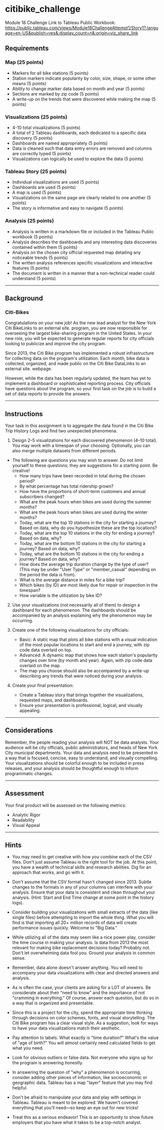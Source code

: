 # citibike_challenge
Module 18 Challenge
Link to Tableau Public Workbook:
https://public.tableau.com/views/Module18ChallengeAttempt1/Story1?:language=en-US&publish=yes&:display_count=n&:origin=viz_share_link

## Requirements
### Map (25 points)
- Markers for all bike stations (5 points)
- Station markers indicate popularity by color, size, shape, or some other means (5 points)
- Ability to change marker data based on month and year (5 points)
- Sections are marked by zip code (5 points)
- A write-up on the trends that were discovered while making the map (5 points)
### Visualizations (25 points)
- 4-10 total visualizations (5 points)
- A total of 2 Tableau dashboards, each dedicated to a specific data discovery (5 points)
- Dashboards are named appropriately (5 points)
- Data is cleaned such that data entry errors are removed and columns are correctly typed (5 points)
- Visualizations can logically be used to explore the data (5 points)
### Tableau Story (25 points)
- Individual visualizations are used (5 points)
- Dashboards are used (5 points)
- A map is used (5 points)
- Visualizations on the same page are clearly related to one another (5 points)
- The story is informative and easy to navigate (5 points)
### Analysis (25 points)
- Analysis is written in a markdown file or included in the Tableau Public workbook (5 points)
- Analysis describes the dashboards and any interesting data discoveries contained within them (5 points)
- Analysis on the chosen city official requested map detailing any noticeable trends (5 points)
- The written analysis references specific visualizations and interactive features (5 points)
- The document is written in a manner that a non-technical reader could understand (5 points)

***************************************************************************

## Background
### Citi-Bikes

Congratulations on your new job! As the new lead analyst for the New York Citi BikeLinks to an external site. program, you are now responsible for overseeing the largest bike-sharing program in the United States. In your new role, you will be expected to generate regular reports for city officials looking to publicize and improve the city program.

Since 2013, the Citi Bike program has implemented a robust infrastructure for collecting data on the program's utilization. Each month, bike data is collected, organized, and made public on the Citi Bike DataLinks to an external site. webpage.

However, while the data has been regularly updated, the team has yet to implement a dashboard or sophisticated reporting process. City officials have questions about the program, so your first task on the job is to build a set of data reports to provide the answers.

***************************************************************************

## Instructions
Your task in this assignment is to aggregate the data found in the Citi Bike Trip History Logs and find two unexpected phenomena.

1. Design 2–5 visualizations for each discovered phenomenon (4–10 total). You may work with a timespan of your choosing. Optionally, you can also merge multiple datasets from different periods.

- The following are questions you may wish to answer. Do not limit yourself to these questions; they are suggestions for a starting point. Be creative!
    - How many trips have been recorded in total during the chosen period?
    - By what percentage has total ridership grown?
    - How have the proportions of short-term customers and annual subscribers changed?
    - What are the peak hours when bikes are used during the summer months?
    - What are the peak hours when bikes are used during the winter months?
    - Today, what are the top 10 stations in the city for starting a journey? Based on data, why do you hypothesize these are the top locations?
    - Today, what are the top 10 stations in the city for ending a journey? Based on data, why?
    - Today, what are the bottom 10 stations in the city for starting a journey? Based on data, why?
    - Today, what are the bottom 10 stations in the city for ending a journey? Based on data, why?
    - How does the average trip duration change by the type of user? (This may be under "User Type" or "member_casual" depending on the period the data is from).
    - What is the average distance in miles for a bike trip?
    - Which bikes (by ID) are most likely due for repair or inspection in the timespan?
    - How variable is the utilization by bike ID?

2. Use your visualizations (not necessarily all of them) to design a dashboard for each phenomenon. The dashboards should be accompanied by an analysis explaining why the phenomenon may be occurring.

3. Create one of the following visualizations for city officials:
    - Basic: A static map that plots all bike stations with a visual indication of the most popular locations to start and end a journey, with zip code data overlaid on top.
    - Advanced: A dynamic map that shows how each station's popularity changes over time (by month and year). Again, with zip code data overlaid on the map.
    - The map you choose should also be accompanied by a write-up describing any trends that were noticed during your analysis.

4. Create your final presentation:
    - Create a Tableau story that brings together the visualizations, requested maps, and dashboards.
    - Ensure your presentation is professional, logical, and visually appealing.

***************************************************************************

## Considerations
Remember, the people reading your analysis will NOT be data analysts. Your audience will be city officials, public administrators, and heads of New York City municipal departments. Your data and analysis need to be presented in a way that is focused, concise, easy to understand, and visually compelling. Your visualizations should be colorful enough to be included in press releases, and your analysis should be thoughtful enough to inform programmatic changes.

***************************************************************************

## Assessment
Your final product will be assessed on the following metrics:
- Analytic Rigor
- Readability
- Visual Appeal

***************************************************************************

## Hints
- You may need to get creative with how you combine each of the CSV files. Don't just assume Tableau is the right tool for the job. At this point, you have a wealth of technical skills and research abilities. Dig for an approach that works, and go with it.

- Don't assume that the CSV format hasn't changed since 2013. Subtle changes to the formats in any of your columns can interfere with your analysis. Ensure that your data is consistent and clean throughout your analysis. (Hint: Start and End Time change at some point in the history logs).

- Consider building your visualizations with small extracts of the data (like single files) before attempting to import the whole thing. What you will find is that importing all 20+ million records of data will create performance issues quickly. Welcome to "Big Data."

- While utilizing all of the data may seem like a nice power play, consider the time course in making your analysis. Is data from 2013 the most relevant for making bike replacement decisions today? Probably not. Don't let overwhelming data fool you. Ground your analysis in common sense.

- Remember, data alone doesn't answer anything. You will need to accompany your data visualizations with clear and directed answers and analysis.

- As is often the case, your clients are asking for a LOT of answers. Be considerate about their “need to know” and the importance of not "cramming in everything.” Of course, answer each question, but do so in a way that is organized and presentable.

- Since this is a project for the city, spend the appropriate time thinking through decisions on color schemes, fonts, and visual storytelling. The Citi Bike program has a clear visual style. As a suggestion, look for ways to have your data visualizations match their aesthetic.

- Pay attention to labels. What exactly is "time duration?” What's the value of "age of birth?” You will almost certainly need calculated fields to get what you need.

- Look for obvious outliers or false data. Not everyone who signs up for the program is answering honestly.

- In answering the question of "why" a phenomenon is occurring, consider adding other pieces of information, like socioeconomic or geographic data. Tableau has a map "layer" feature that you may find helpful.

- Don't be afraid to manipulate your data and play with settings in Tableau. Tableau is meant to be explored. We haven't covered everything that you’ll need—so keep an eye out for new tricks!

- Treat this as a serious endeavor! This is an opportunity to show future employers that you have what it takes to be a top-notch analyst.
